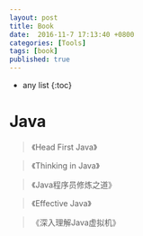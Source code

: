 ```yaml
---
layout: post
title: Book
date:  2016-11-7 17:13:40 +0800
categories: [Tools]
tags: [book]
published: true
---
```


* any list
{:toc}

# Java

> 《Head First Java》

> 《Thinking in Java》

> 《Java程序员修炼之道》

> 《Effective Java》

> 《深入理解Java虚拟机》


